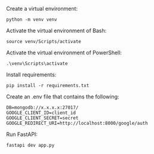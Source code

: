 Create a virtual environment:
```
python -m venv venv
```

Activate the virtual environment of Bash:
```
source venv/Scripts/activate
```

Activate the virtual environment of PowerShell:
```
.\venv\Scripts\activate
```

Install requirements:
```
pip install -r requirements.txt
```

Create an .env file that contains the following:
```
DB=mongodb://x.x.x.x:27017/
GOOGLE_CLIENT_ID=client_id
GOOGLE_CLIENT_SECRET=secret
GOOGLE_REDIRECT_URI=http://localhost:8000/google/auth
```

Run FastAPI:
```
fastapi dev app.py
```
